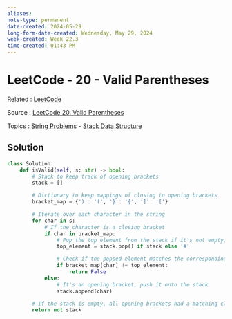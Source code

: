 ```yaml
---
aliases: 
note-type: permanent
date-created: 2024-05-29
long-form-date-created: Wednesday, May 29, 2024
week-created: Week 22.3
time-created: 01:43 PM
---
```


# LeetCode - 20 - Valid Parentheses

Related : [LeetCode](LeetCode)

Source : [LeetCode 20. Valid Parentheses](https://leetcode.com/problems/valid-parentheses/)

Topics : [String Problems](String%20Problems) - [Stack Data Structure](../_inbox/Stack%20Data%20Structure.md)

## Solution

```python
class Solution:
    def isValid(self, s: str) -> bool:
        # Stack to keep track of opening brackets
        stack = []

        # Dictionary to keep mappings of closing to opening brackets
        bracket_map = {')': '(', '}': '{', ']': '['}

        # Iterate over each character in the string
        for char in s:
            # If the character is a closing bracket
            if char in bracket_map:
                # Pop the top element from the stack if it's not empty, otherwise assign a dummy value
                top_element = stack.pop() if stack else '#'

                # Check if the popped element matches the corresponding opening bracket
                if bracket_map[char] != top_element:
                    return False
            else:
                # It's an opening bracket, push it onto the stack
                stack.append(char)

        # If the stack is empty, all opening brackets had a matching closing bracket
        return not stack
```

